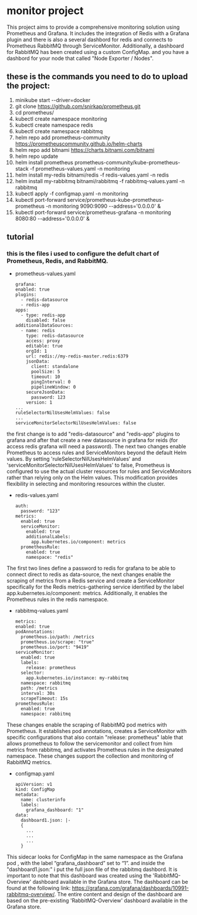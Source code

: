 # monitor project 
This project aims to provide a comprehensive monitoring solution using Prometheus and Grafana. It includes the integration of Redis with a Grafana plugin and there is also a several dashbord for redis and connects to Prometheus RabbitMQ through ServiceMonitor. Additionally, a dashboard for RabbitMQ has been created using a custom ConfigMap.
and you have a dashbord for your node that called "Node Exporter / Nodes".
## these is the commands you need to do to upload the project:
1. minikube start --driver=docker 
2. git clone https://github.com/snirkap/prometheus.git 
3. cd prometheus/ 
4. kubectl create namespace monitoring 
5. kubectl create namespace redis 
6. kubectl create namespace rabbitmq 
7. helm repo add prometheus-community https://prometheuscommunity.github.io/helm-charts 
8. helm repo add bitnami https://charts.bitnami.com/bitnami 
9. helm repo update 
11. helm install prometheus prometheus-community/kube-prometheus-stack -f prometheus-values.yaml -n monitoring 
12. helm install my-redis bitnami/redis -f redis-values.yaml -n redis 
13. helm install my-rabbitmq bitnami/rabbitmq -f rabbitmq-values.yaml -n rabbitmq 
14. kubectl apply -f configmap.yaml -n monitoring 
15. kubectl port-forward service/prometheus-kube-prometheus-prometheus -n monitoring 9090:9090 --address='0.0.0.0' & 
16. kubectl port-forward service/prometheus-grafana -n monitoring 8080:80 --address='0.0.0.0' &
## tutorial
### this is the files i used to configure the defult chart of Prometheus, Redis, and RabbitMQ.
* prometheus-values.yaml
  ```
  grafana:
  enabled: true
  plugins:
    - redis-datasource
    - redis-app
  apps:
    - type: redis-app
      disabled: false
  additionalDataSources:
    - name: redis
      type: redis-datasource
      access: proxy
      editable: true
      orgId: 1
      url: redis://my-redis-master.redis:6379
      jsonData:
        client: standalone
        poolSize: 5
        timeout: 10
        pingInterval: 0
        pipelineWindow: 0
      secureJsonData:
        password: 123
      version: 1
  ...
  ruleSelectorNilUsesHelmValues: false
  ...
  serviceMonitorSelectorNilUsesHelmValues: false
the first change is to add "redis-datasource" and "redis-app" plugins to grafana and after that create a new datasource in grafana for reids (for access redis grafana will need a password). The next two changes enable Prometheus to access rules and ServiceMonitors beyond the default Helm values. By setting 'ruleSelectorNilUsesHelmValues' and 'serviceMonitorSelectorNilUsesHelmValues' to false, Prometheus is configured to use the actual cluster resources for rules and ServiceMonitors rather than relying only on the Helm values. This modification provides flexibility in selecting and monitoring resources within the cluster.

* redis-values.yaml
  ```
  auth:
    password: "123"
  metrics:
    enabled: true
    serviceMonitor:
      enabled: true
      additionalLabels:
        app.kubernetes.io/component: metrics
    prometheusRule:
      enabled: true
      namespace: "redis"
The first two lines define a password to redis for grafana to be able to connect direct to redis as data-source, the next changes enable the scraping of metrics from a Redis service and create a ServiceMonitor specifically for the Redis metrics-gathering service identified by the label app.kubernetes.io/component: metrics. Additionally, it enables the Prometheus rules in the redis namespace.

* rabbitmq-values.yaml
  ```
  metrics:
  enabled: true
  podAnnotations:
    prometheus.io/path: /metrics
    prometheus.io/scrape: "true"
    prometheus.io/port: "9419"
  serviceMonitor:
    enabled: true
    labels:
      release: prometheus
    selector:
      app.kubernetes.io/instance: my-rabbitmq
    namespace: rabbitmq
    path: /metrics
    interval: 30s
    scrapeTimeout: 15s
  prometheusRule:
    enabled: true
    namespace: rabbitmq
These changes enable the scraping of RabbitMQ pod metrics with Prometheus. It establishes pod annotations, creates a ServiceMonitor with specific configurations that also contain "release: prometheus" lable that allows prometheus to follow the servicemonitor and collect from him metrics from rabbitmq, and activates Prometheus rules in the designated namespace. These changes support the collection and monitoring of RabbitMQ metrics.
* configmap.yaml
  ```
  apiVersion: v1
  kind: ConfigMap
  metadata:
    name: clusterinfo
    labels:
      grafana_dashboard: "1"
  data:
    dashboard1.json: |-
    {
      ...
      ...
      ...
    }
This sidecar looks for ConfigMap in the same namespace as the Grafana pod , with the label “grafana_dashboard” set to “1”.
and inside the "dashboard1.json:" i put the full json file of the rabbitmq dashbord. 
It is important to note that this dashboard was created using the 'RabbitMQ-Overview' dashboard available in the Grafana store. The dashboard can be found at the following link: https://grafana.com/grafana/dashboards/10991-rabbitmq-overview/. The entire content and design of the dashboard are based on the pre-existing 'RabbitMQ-Overview' dashboard available in the Grafana store.

  


